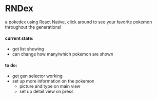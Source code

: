 # RNDex

a pokedex using React Native, click around to see your favorite pokemon throughout the generations!

#### current state:

- got list showing
- can change how many/which pokemon are shown

#### to do:

- get gen selector working
- set up more information on the pokemon
  - picture and type on main view
  - set up detail view on press
